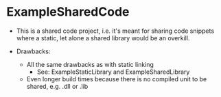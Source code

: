 # ExampleSharedCode

- This is a shared code project, i.e. it's meant for sharing code snippets where a static, let alone a shared library would be an overkill.

- Drawbacks:
	- All the same drawbacks as with static linking
		- See: ExampleStaticLibrary and ExampleSharedLibrary
	- Even longer build times because there is no compiled unit to be shared, e.g. .dll or .lib